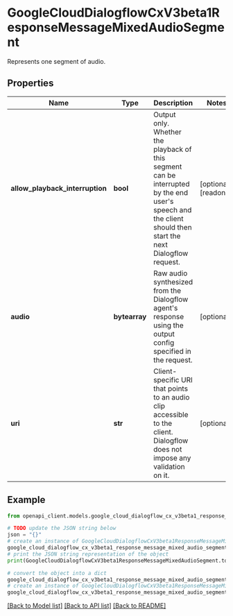 # GoogleCloudDialogflowCxV3beta1ResponseMessageMixedAudioSegment

Represents one segment of audio.

## Properties

Name | Type | Description | Notes
------------ | ------------- | ------------- | -------------
**allow_playback_interruption** | **bool** | Output only. Whether the playback of this segment can be interrupted by the end user&#39;s speech and the client should then start the next Dialogflow request. | [optional] [readonly] 
**audio** | **bytearray** | Raw audio synthesized from the Dialogflow agent&#39;s response using the output config specified in the request. | [optional] 
**uri** | **str** | Client-specific URI that points to an audio clip accessible to the client. Dialogflow does not impose any validation on it. | [optional] 

## Example

```python
from openapi_client.models.google_cloud_dialogflow_cx_v3beta1_response_message_mixed_audio_segment import GoogleCloudDialogflowCxV3beta1ResponseMessageMixedAudioSegment

# TODO update the JSON string below
json = "{}"
# create an instance of GoogleCloudDialogflowCxV3beta1ResponseMessageMixedAudioSegment from a JSON string
google_cloud_dialogflow_cx_v3beta1_response_message_mixed_audio_segment_instance = GoogleCloudDialogflowCxV3beta1ResponseMessageMixedAudioSegment.from_json(json)
# print the JSON string representation of the object
print(GoogleCloudDialogflowCxV3beta1ResponseMessageMixedAudioSegment.to_json())

# convert the object into a dict
google_cloud_dialogflow_cx_v3beta1_response_message_mixed_audio_segment_dict = google_cloud_dialogflow_cx_v3beta1_response_message_mixed_audio_segment_instance.to_dict()
# create an instance of GoogleCloudDialogflowCxV3beta1ResponseMessageMixedAudioSegment from a dict
google_cloud_dialogflow_cx_v3beta1_response_message_mixed_audio_segment_from_dict = GoogleCloudDialogflowCxV3beta1ResponseMessageMixedAudioSegment.from_dict(google_cloud_dialogflow_cx_v3beta1_response_message_mixed_audio_segment_dict)
```
[[Back to Model list]](../README.md#documentation-for-models) [[Back to API list]](../README.md#documentation-for-api-endpoints) [[Back to README]](../README.md)


